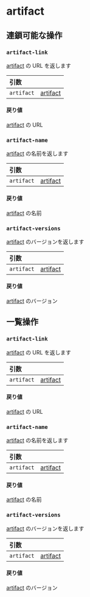 
# artifact

## 連鎖可能な操作
<h3 id="artifact-link"><code>artifact-link</code></h3>

[artifact](https://docs.wandb.ai/ref/weave/artifact) の URL を返します

| 引数 |  |
| :--- | :--- |
| `artifact` | [artifact](https://docs.wandb.ai/ref/weave/artifact) |

#### 戻り値
[artifact](https://docs.wandb.ai/ref/weave/artifact) の URL

<h3 id="artifact-name"><code>artifact-name</code></h3>

[artifact](https://docs.wandb.ai/ref/weave/artifact) の名前を返します

| 引数 |  |
| :--- | :--- |
| `artifact` | [artifact](https://docs.wandb.ai/ref/weave/artifact) |

#### 戻り値
[artifact](https://docs.wandb.ai/ref/weave/artifact) の名前

<h3 id="artifact-versions"><code>artifact-versions</code></h3>

[artifact](https://docs.wandb.ai/ref/weave/artifact) のバージョンを返します

| 引数 |  |
| :--- | :--- |
| `artifact` | [artifact](https://docs.wandb.ai/ref/weave/artifact) |

#### 戻り値
[artifact](https://docs.wandb.ai/ref/weave/artifact) のバージョン


## 一覧操作
<h3 id="artifact-link"><code>artifact-link</code></h3>

[artifact](https://docs.wandb.ai/ref/weave/artifact) の URL を返します

| 引数 |  |
| :--- | :--- |
| `artifact` | [artifact](https://docs.wandb.ai/ref/weave/artifact) |

#### 戻り値
[artifact](https://docs.wandb.ai/ref/weave/artifact) の URL

<h3 id="artifact-name"><code>artifact-name</code></h3>

[artifact](https://docs.wandb.ai/ref/weave/artifact) の名前を返します

| 引数 |  |
| :--- | :--- |
| `artifact` | [artifact](https://docs.wandb.ai/ref/weave/artifact) |

#### 戻り値
[artifact](https://docs.wandb.ai/ref/weave/artifact) の名前

<h3 id="artifact-versions"><code>artifact-versions</code></h3>

[artifact](https://docs.wandb.ai/ref/weave/artifact) のバージョンを返します

| 引数 |  |
| :--- | :--- |
| `artifact` | [artifact](https://docs.wandb.ai/ref/weave/artifact) |

#### 戻り値
[artifact](https://docs.wandb.ai/ref/weave/artifact) のバージョン
